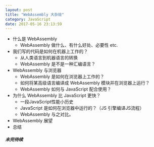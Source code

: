 ```yaml
---
layout: post
title: "WebAssembly 大杂烩"
category: JavaScript
date: 2017-05-16 23:13:59
---
```


- 什么是 WebAssembly
    - WebAssembly 做什么、有什么好处、必要性 etc.
- 我们写的代码是如何在机器上工作的？
    - 从人类语言到机器语言的转换
    - WebAssembly 是不是一种汇编语言？
- WebAssembly 与浏览器
    - WebAssembly 是如何在浏览器上工作的？
    - 如何将某高级语言编译成 WebAssembly 模块并在浏览器上运行？
    - WebAssembly 如何与 JavaScript 配合使用？
- 为什么 WebAssembly 比 JavaScript 更快？
    - 一段JavaScript性能小历史
    - JavaScript 是如何在浏览器中运行的？（JS 引擎编译JS流程）
    - WebAssembly 与之对比。
- WebAssembly 展望
- 总结


##### 未完待续